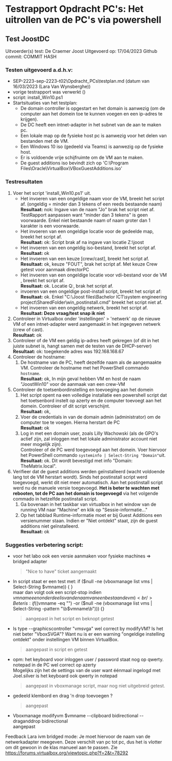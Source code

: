 # Testrapport Opdracht PC's: Het uitrollen van de PC's via powershell



## Test JoostDC
Uitvoerder(s) test: De Craemer Joost
Uitgevoerd op: 17/04/2023
Github commit:  COMMIT HASH

### Testen uitgevoerd a.d.h.v:
* SEP-2223-sep-2223-t02\Opdracht_PCs\testplan.md (datum van 16/03/2023 (Lara Van Wynsberghe))
* vorige testrapport was verwerkt ()
* script: install_Win10.ps1
* Startsituaties van het testplan:
    * De domain controller is opgestart en het domain is aanwezig (om de computer aan het domein toe te kunnen voegen en een ip-adres te krijgen).
    * De DC heeft een intnet-adapter in het subnet van de aan te maken pc.
    * Een lokale map op de fysieke host pc is aanwezig voor het delen van bestanden met de VM.
    * Een Windows 10 iso (gedeeld via Teams) is aanwezig op de fysieke host.
    * Er is voldoende vrije schijfruimte om de VM aan te maken.
    * De guest additions iso bevindt zich op 'C:\Program Files\Oracle\VirtualBox\VBoxGuestAdditions.iso'

### Testresultaten
1. Voer het script 'install_Win10.ps1' uit.
    * Het invoeren van een ongeldige naam voor de VM, breekt het script af. (ongeldig = minder dan 3 tekens of een reeds bestaande naam)</br>
    **Resultaat:** nok: Ingave van de naam "Jo" brak het script niet af. <br/>
    TestRapport aanpassen want "minder dan 3 tekens" is geen voorwaarde. Enkel niet bestaande naam of naam groter dan 1 karakter is een voorwaarde.
    * Het invoeren van een ongeldige locatie voor de gedeelde map, breekt het script af.</br>
    **Resultaat:**  ok: Script brak af na ingave van locatie Z:\joost
    * Het invoeren van een ongeldig iso-bestand, breekt het script af.</br>
    **Resultaat:**  ok 
    * Het invoeren van een keuze [crew/cast], breekt het script af.</br>
    **Resultaat:**  ok, keuze "FOUT", brak het script af. Met keuze Crew getest voor aanmaak directorPC
    * Het invoeren van een ongeldige locatie voor vdi-bestand voor de VM , breekt het script af.</br>
    **Resultaat:**  ok. Locatie Q:, brak het script af.
    * invoeren van een ongeldige post-install script, breekt het script af:
    **Resultaat:**  ok. Enkel "C:\Joost files\Bachelor ICT\system engineering project\SharedFolder\win_postinstall.cmd" breekt het script niet af.
    * Het invoeren van een ongeldig netwerk, breekt het script af.</br>
    **Resultaat: Deze vraag/test snap ik niet**  
2. Controleer in Virtualbox onder 'instellingen' > 'netwerk' op de nieuwe VM of een intnet-adapter werd aangemaakt in het ingegeven netwerk (crew of cast).</br>
**Resultaat:**   ok
3. Controleer of de VM een geldig ip-adres heeft gekregen (of dit in het juiste subnet is, hangt samen met de testen van de DHCP-server)<br/>
**Resultaat:**  ok: toegekende adres was 192.168.168.67
4. Controleer de hostname:
    1. De hostname van de PC, heeft dezelfde naam als de aangemaakte VM. Controleer de hostname met het PowerShell commando `hostname`.</br>
    **Resultaat:** ok, In mijn geval hebben VM en host de naam "JoostWin10" voor de aanmaak van een crew-VM
5. Controleer de toetsenbordinstelling en toevoeging aan het domein
    1. Het script opent na een volledige installatie een powershell script dat het toetsenbord instelt op azerty en de computer toevoegt aan het domein. Controleer of dit script verschijnt.<br/> 
    **Resultaat:** ok, 
    2. Voer de credentials in van de domain admin (administrator) om de computer toe te voegen. Hierna herstart de PC<br/> 
    **Resultaat:** ok
    3. Log in met een domain user, zoals Lilly Wachowski (als de GPO's actief zijn, zal inloggen met het lokale administrator account niet meer mogelijk zijn). <br/> 
    Controleer of de PC werd toegevoegd aan het domein. Voer hiervoor het PowerShell commando `systeminfo | Select-String "Domain"`uit.<br/> 
    **Resultaat:** ok. Dit wordt bevestigd met info "Domain:       TheMatrix.local".
6. Verifieer dat de guest additions werden geïnstalleerd (wacht voldoende lang tot de VM herstart wordt).
    Sinds het postinstall script werd toegevoegd, werkt dit niet meer automatisch. Aan het postinstall script werd nu de manuele versie toegevoegd. **Het is beter te wachten met rebooten, tot de PC aan het domain is toegevoegd** via het volgende commado in hetzelfde postinstall script.
    1. Ga bovenaan in het taskbar van virtualbox in het window van de running VM naar "Machine" en klik op "Sessie-informatie..."
    2. Op het tabblad Runtime-informatie moet er bij Guest Additions een versienummer staan. Indien er "Niet ontdekt" staat, zijn de guest additions niet geïnstalleerd.</br>
    **Resultaat:** ok 


### Suggesties verbetering script:

* voor het labo ook een versie aanmaken voor fysieke machines => bridged adapter
    > "Nice to have" ticket aangemaakt
* In script staat er een test met:  if ($null -ne (vboxmanage list vms | Select-String $vmname)) { } <br/>
maar dan volgt ook een script-stop indien $vmname een onderdeel is van de naam van een bestaande vm) <br/> 
Beter is : if (($vmname -eq "") -or ($null -ne (vboxmanage list vms | Select-String -pattern "\b$vmname\b"))) {}
    > aangepast in het script en beknopt getest
* Is type --graphicscontroller "vmsvga" wel correct by modifyVM? Is het niet beter "VboxSVGA"? Want nu is er een warning "ongeldige instelling ontdekt" onder instellingen VM binnen VirtualBox. 
    > aangepast in script en getest
* opm: het keyboard voor inloggen user / password staat nog op qwerty. notepad in de PC wel correct op azerty <br/> 
Mogelijks zijn het de settings van de user want éénmaal ingelogd met Joel.silver is het keyboard ook qwerty in notepad
    > aangepast in vboxmanage script, maar nog niet uitgebreid getest.
* gedeeld klembord en drag 'n drop toevoegen ?
    > aangepast
* Vboxmanage modifyvm $vmname --clipboard bidirectional --draganddrop bidirectional <br/>
     aangepast

Feedback Lara ivm bridged mode:
Je moet hiervoor de naam van de netwerkadapter meegeven. Deze verschilt van pc tot pc, dus het is vlotter om dit gewoon in de klas manueel aan te passen.
Zie <https://forums.virtualbox.org/viewtopic.php?f=2&t=78292>

